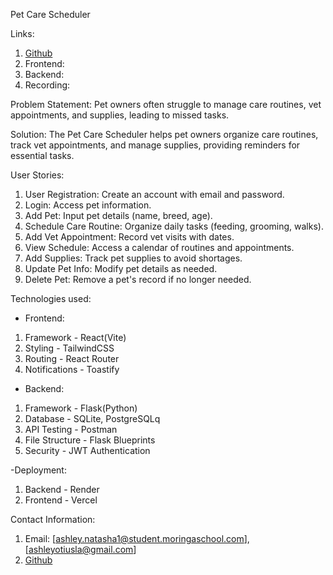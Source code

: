 Pet Care Scheduler

Links:
1. [Github](https://github.com/natasherr/Pet-Care-Scheduler)
2. Frontend:
3. Backend:
4. Recording: 

Problem Statement:
Pet owners often struggle to manage care routines, vet appointments, and supplies, leading to missed tasks.

Solution:
The Pet Care Scheduler helps pet owners organize care routines, track vet appointments, and manage supplies, providing reminders for essential tasks.

User Stories:
1. User Registration: Create an account with email and password.
2. Login: Access pet information.
3. Add Pet: Input pet details (name, breed, age).
4. Schedule Care Routine: Organize daily tasks (feeding, grooming, walks).
5. Add Vet Appointment: Record vet visits with dates.
6. View Schedule: Access a calendar of routines and appointments.
7. Add Supplies: Track pet supplies to avoid shortages.
8. Update Pet Info: Modify pet details as needed.
9. Delete Pet: Remove a pet's record if no longer needed.

Technologies used:
- Frontend: 
 1. Framework - React(Vite)
 2. Styling - TailwindCSS
 3. Routing - React Router
 4. Notifications - Toastify

- Backend:
 1. Framework - Flask(Python)
 2. Database - SQLite, PostgreSQLq
 3. API Testing - Postman
 4. File Structure - Flask Blueprints
 5. Security - JWT Authentication

-Deployment:
 1. Backend - Render
 2. Frontend - Vercel


Contact Information:
1. Email: [ashley.natasha1@student.moringaschool.com],[ashleyotiusla@gmail.com]
2. [Github](https://github.com/natasherr)

